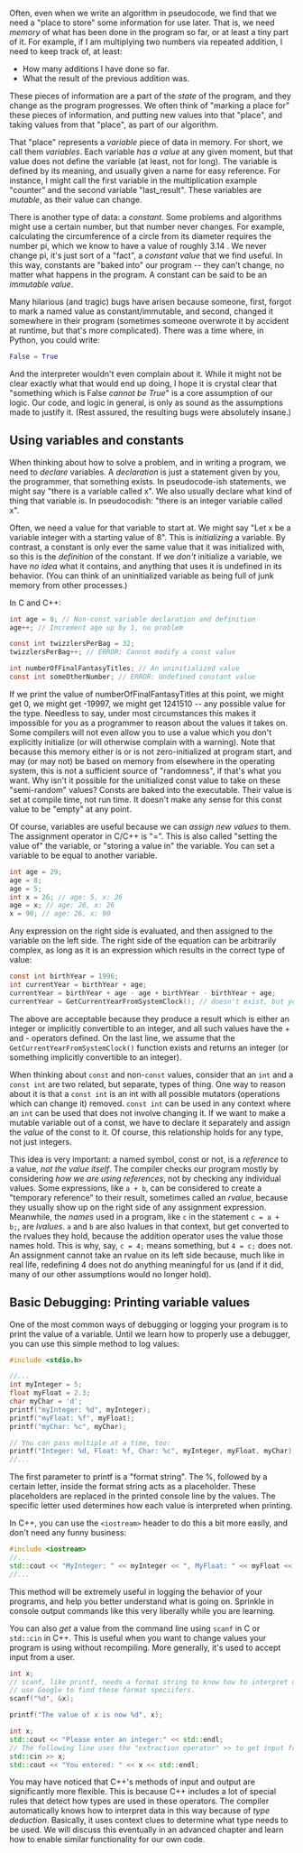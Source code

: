 Often, even when we write an algorithm in pseudocode, we find that we need a "place to store" some information for use later. That is, we need *memory* of what has been done in the program so far, or at least a tiny part of it. For example, if I am multiplying two numbers via repeated addition, I need to keep track of, at least:
- How many additions I have done so far.
- What the result of the previous addition was.

These pieces of information are a part of the *state* of the program, and they change as the program progresses. We often think of "marking a place for" these pieces of information, and putting new values into that "place", and taking values from that "place", as part of our algorithm.

That "place" represents a *variable* piece of data in memory. For short, we call them *variables*. Each variable *has a value* at any given moment, but that value does not define the variable (at least, not for long). The variable is defined by its meaning, and usually given a name for easy reference. For instance, I might call the first variable in the multiplication example "counter" and the second variable "last_result". These variables are *mutable*, as their value can change.

There is another type of data: a *constant*. Some problems and algorithms might use a certain number, but that number never changes. For example, calculating the circumference of a circle from its diameter requires the number pi, which we know to have a value of roughly 3.14 . We never change pi, it's just sort of a "fact", a *constant value* that we find useful. In this way, constants are "baked into" our program -- they can't change, no matter what happens in the program. A constant can be said to be an *immutable value*.

Many hilarious (and tragic) bugs have arisen because someone, first, forgot to mark a named value as constant/immutable, and second, changed it somewhere in their program (sometimes someone overwrote it by accident at runtime, but that's more complicated). There was a time where, in Python, you could write:
``` python
False = True
```

And the interpreter wouldn't even complain about it. While it might not be clear exactly what that would end up doing, I hope it is crystal clear that "something which is False *cannot be True*" is a core assumption of our logic. Our code, and logic in general, is only as sound as the assumptions made to justify it. (Rest assured, the resulting bugs were absolutely insane.)

## Using variables and constants

When thinking about how to solve a problem, and in writing a program, we need to *declare* variables. A *declaration* is just a statement given by you, the programmer, that something exists. In pseudocode-ish statements, we might say "there is a variable called x". We also usually declare what kind of thing that variable is. In pseudocodish: "there is an integer variable called x". 

Often, we need a value for that variable to start at. We might say "Let x be a variable integer with a starting value of 8". This is *initializing* a variable. By contrast, a constant is only ever the same value that it was initialized with, so this is the *definition* of the constant.  If we *don't* initialize a variable, we have *no idea* what it contains, and anything that uses it is undefined in its behavior. (You can think of an uninitialized variable as being full of junk memory from other processes.)

In C and C++:
``` c
int age = 8; // Non-const variable declaration and definition
age++; // Increment age up by 1, no problem 

const int twizzlersPerBag = 32;
twizzlersPerBag++; // ERROR: Cannot modify a const value

int numberOfFinalFantasyTitles; // An uninitialized value
const int someOtherNumber; // ERROR: Undefined constant value
```

If we print the value of numberOfFinalFantasyTitles at this point, we might get 0, we might get -19997, we might get 1241510 -- any possible value for the type. Needless to say, under most circumstances this makes it impossible for you as a programmer to reason about the values it takes on. Some compilers will not even allow you to use a value which you don't explicitly initialize (or will otherwise complain with a warning).
Note that because this memory either is or is not zero-initialized at program start, and may (or may not) be based on memory from elsewhere in the operating system, this is not a sufficient source of "randomness", if that's what you want. 
Why isn't it possible for the unitialized const value to take on these "semi-random" values? Consts are baked into the executable. Their value is set at compile time, not run time. It doesn't make any sense for this const value to be "empty" at any point.

Of course, variables are useful because we can *assign new values* to them. The assignment operator in C/C++ is "=". This is also called "setting the value of" the variable, or "storing a value in" the variable. You can set a variable to be equal to another variable.
``` c
int age = 29;
age = 8;
age = 5;
int x = 26; // age: 5, x: 26
age = x; // age: 26, x: 26
x = 90; // age: 26, x: 90
```

Any expression on the right side is evaluated, and then assigned to the variable on the left side. The right side of the equation can be arbitrarily complex, as long as it is an expression which results in the correct type of value:

``` C
const int birthYear = 1996;
int currentYear = birthYear + age;
currentYear = birthYear + age - age + birthYear - birthYear + age;
currentYear = GetCurrentYearFromSystemClock(); // doesn't exist, but you could find one 
```
The above are acceptable because they produce a result which is either an integer or implicitly convertible to an integer, and all such values have the + and - operators defined. On the last line, we assume that the `GetCurrentYearFromSystemClock()` function exists and returns an integer (or something implicitly convertible to an integer).

When thinking about `const` and non-`const` values, consider that an `int` and a `const int` are two related, but separate, types of thing. One way to reason about it is that a `const int` is an int with all possible mutators (operations which can change it) removed. `const int` can be used in any context where an `int` can be used that does not involve changing it. If we want to make a mutable variable out of a const, we have to declare it separately and assign the *value* of the const to it.
Of course, this relationship holds for any type, not just integers.

This idea is very important: a named symbol, const or not, is a *reference* to a value, *not the value itself*. The compiler checks our program mostly by considering *how we are using references*, not by checking any individual values. 
Some expressions, like `a + b`, can be considered to create a "temporary reference" to their result, sometimes called an *rvalue*, because they usually show up on the right side of any assignment expression. Meanwhile, the *names* used in a program, like `c` in the statement `c = a + b;`, are *lvalues*. `a` and `b` are also lvalues in that context, but get converted to the rvalues they hold, because the addition operator uses the value those names hold.  This is why, say, `c = 4;` means something, but `4 = c;` does not. An assignment cannot take an rvalue on its left side because, much like in real life, redefining 4 does not do anything meaningful for us (and if it did, many of our other assumptions would no longer hold).

## Basic Debugging: Printing variable values
One of the most common ways of debugging or logging your program is to print the value of a variable. Until we learn how to properly use a debugger, you can use this simple method to log values:

```c
#include <stdio.h>

//...
int myInteger = 5;
float myFloat = 2.3;
char myChar = 'd';
printf("myInteger: %d", myInteger);
printf("myFloat: %f", myFloat);
printf("myChar: %c", myChar);

// You can pass multiple at a time, too:
printf("Integer: %d, Float: %f, Char: %c", myInteger, myFloat, myChar);
//...

```

The first parameter to printf is a "format string". The %, followed by a certain letter, inside the format string acts as a placeholder. These placeholders are replaced in the printed console line by the values. The specific letter used determines how each value is interpreted when printing. 

In C++, you can use the `<iostream>` header to do this a bit more easily, and don't need any funny business:
``` cpp
#include <iostream>
//...
std::cout << "MyInteger: " << myInteger << ", MyFloat: " << myFloat << std::endl;
//...
```

This method will be extremely useful in logging the behavior of your programs, and help you better understand what is going on. Sprinkle in console output commands like this very liberally while you are learning. 

You can also *get* a value from the command line using `scanf` in C or `std::cin` in C++. This is useful when you want to change values your program is using without recompiling. More generally, it's used to accept input from a user.
```c
int x;
// scanf, like printf, needs a format string to know how to interpret data.
// use Google to find these format speciifers.
scanf("%d", &x);

printf("The value of x is now %d", x);
```

``` cpp
int x;
std::cout << "Please enter an integer:" << std::endl;
// The following line uses the "extraction operator" >> to get input from the command line
std::cin >> x;
std::cout << "You entered: " << x << std::endl;
```
You may have noticed that C++'s methods of input and output are significantly more flexible. This is because C++ includes a lot of special rules that detect how types are used in these operators. The compiler automatically knows how to interpret data in this way because of *type deduction*. Basically, it uses context clues to determine what type needs to be used. We will discuss this eventually in an advanced chapter and learn how to enable similar functionality for our own code.

























